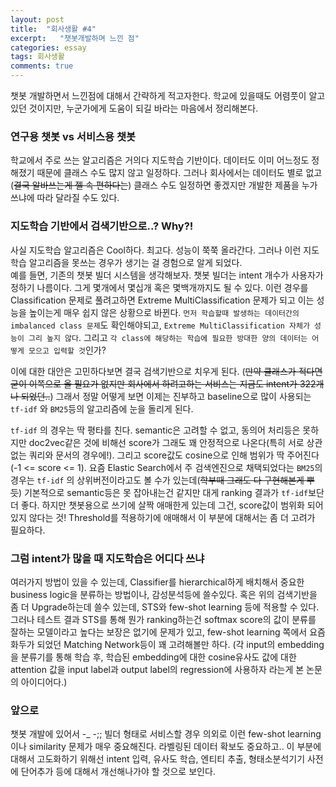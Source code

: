 ```yaml
---
layout: post
title:  "회사생활 #4"
excerpt:   "챗봇개발하며 느낀 점"
categories: essay
tags: 회사생활
comments: true
---
```


챗봇 개발하면서 느낀점에 대해서 간략하게 적고자한다. 학교에 있을때도 어렴풋이 알고있던 것이지만, 누군가에게 도움이 되길 바라는 마음에서 정리해본다.   

### 연구용 챗봇 vs 서비스용 챗봇
학교에서 주로 쓰는 알고리즘은 거의다 지도학습 기반이다. 데이터도 이미 어느정도 정해졌기 때문에 클래스 수도 많지 않고 일정하다. 그러나 회사에서는 데이터도 별로 없고(~~결국 알바쓰는게 젤 속 편하다는~~) 클래스 수도 일정하면 좋겠지만 개발한 제품을 누가 쓰냐에 따라 달라질 수도 있다.

### 지도학습 기반에서 검색기반으로..? Why?!
사실 지도학습 알고리즘은 Cool하다. 최고다. 성능이 쭉쭉 올라간다. 그러나 이런 지도학습 알고리즘을 못쓰는 경우가 생기는 걸 경험으로 알게 되었다.    
예를 들면, 기존의 챗봇 빌더 시스템을 생각해보자. 챗봇 빌더는 intent 개수가 사용자가 정하기 나름이다. 그게 몇개에서 몇십개 혹은 몇백개까지도 될 수 있다. 이런 경우를 Classification 문제로 풀려고하면 Extreme MultiClassification 문제가 되고 이는 성능을 높이는게 매우 쉽지 않은 상황으로 바뀐다. ```먼저 학습할때 발생하는 데이터간의 imbalanced class 문제```도 확인해야되고, ```Extreme MultiClassification 자체가 성능이 그리 높지 않다```. 그리고 ```각 class에 해당하는 학습에 필요한 방대한 양의 데이터는 어떻게 모으고 입력할 것```인가?   
   
이에 대한 대안은 고민하다보면 결국 검색기반으로 치우게 된다. (~~만약 클래스가 적다면 굳이 이쪽으로 올 필요가 없지만 회사에서 하려고하는 서비스는 지금도 intent가 322개나 되었던..~~)
그래서 정말 어떻게 보면 이제는 진부하고 baseline으로 많이 사용되는 ```tf-idf``` 와 ```BM25```등의 알고리즘에 눈을 돌리게 된다.   

```tf-idf``` 의 경우는 딱 평타를 친다. semantic은 고려할 수 없고, 동의어 처리등은 못하지만 doc2vec같은 것에 비해선 score가 그래도 꽤 안정적으로 나온다(특히 서로 상관없는 쿼리와 문서의 경우에!). 그리고 score값도 cosine으로 인해 범위가 딱 주어진다(-1 <= score <= 1). 요즘 Elastic Search에서 주 검색엔진으로 채택되었다는 ````BM25````의 경우는 ```tf-idf``` 의 상위버전이라고도 볼 수가 있는데(~~학부때 그래도 다 구현해본게 뿌듯~~) 기본적으로 semantic등은 못 잡아내는건 같지만 대게 ranking 결과가 ```tf-idf```보단 더 좋다. 하지만 챗봇용으로 쓰기에 살짝 애매한게 있는데 그건, score값이 범위화 되어있지 않다는 것! Threshold를 적용하기에 애매해서 이 부분에 대해서는 좀 더 고려가 필요하다.   

### 그럼 intent가 많을 때 지도학습은 어디다 쓰냐
여러가지 방법이 있을 수 있는데, Classifier를 hierarchical하게 배치해서 중요한 business logic을 분류하는 방법이나, 감성분석등에 쓸수있다. 혹은 위의 검색기반을 좀 더 Upgrade하는데 쓸수 있는데, STS와 few-shot learning 등에 적용할 수 있다. 그러나 테스트 결과 STS를 통해 뭔가 ranking하는건 softmax score의 값이 분류를 잘하는 모델이라고 높다는 보장은 없기에 문제가 있고, few-shot learning 쪽에서 요즘 화두가 되었던 Matching Network등이 꽤 고려해볼만 하다. (각 input의 embedding을 분류기를 통해 학습 후, 학습된 embedding에 대한 cosine유사도 값에 대한 attention 값을 input label과 output label의 regression에 사용하자 라는게 본 논문의 아이디어다.)


### 앞으로
챗봇 개발에 있어서 -_ -;; 빌더 형태로 서비스할 경우 의외로 이런 few-shot learning이나 similarity 문제가 매우 중요해진다. 라벨링된 데이터 확보도 중요하고.. 이 부분에 대해서 고도화하기 위해선 intent 입력, 유사도 학습, 엔티티 추출, 형태소분석기기 사전에 단어추가 등에 대해서 개선해나가야 할 것으로 보인다.   